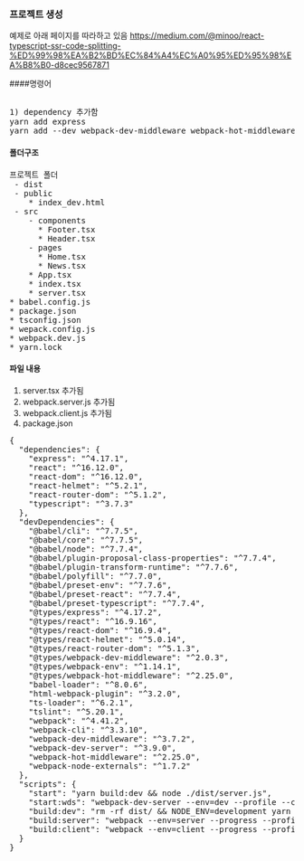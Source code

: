 ### 프로젝트 생성
예제로 아래 페이지를 따라하고 있음
https://medium.com/@minoo/react-typescript-ssr-code-splitting-%ED%99%98%EA%B2%BD%EC%84%A4%EC%A0%95%ED%95%98%EA%B8%B0-d8cec9567871

####명령어
<pre> 
1) dependency 추가함
yarn add express
yarn add --dev webpack-dev-middleware webpack-hot-middleware webpack-node-externals @types/express @types/webpack-dev-middleware @types/webpack-hot-middleware @types/webpack-env
</pre>

#### 폴더구조
<pre>
프로젝트 폴더
 - dist
 - public
    * index_dev.html
 - src
    - components
      * Footer.tsx
      * Header.tsx
    - pages
      * Home.tsx
      * News.tsx
    * App.tsx
    * index.tsx
    * server.tsx
* babel.config.js
* package.json
* tsconfig.json
* wepack.config.js
* webpack.dev.js
* yarn.lock
</pre>


#### 파일 내용

1. server.tsx 추가됨
2. webpack.server.js 추가됨
3. webpack.client.js 추가됨
4. package.json 
<pre>
{
  "dependencies": {
    "express": "^4.17.1",
    "react": "^16.12.0",
    "react-dom": "^16.12.0",
    "react-helmet": "^5.2.1",
    "react-router-dom": "^5.1.2",
    "typescript": "^3.7.3"
  },
  "devDependencies": {
    "@babel/cli": "^7.7.5",
    "@babel/core": "^7.7.5",
    "@babel/node": "^7.7.4",
    "@babel/plugin-proposal-class-properties": "^7.7.4",
    "@babel/plugin-transform-runtime": "^7.7.6",
    "@babel/polyfill": "^7.7.0",
    "@babel/preset-env": "^7.7.6",
    "@babel/preset-react": "^7.7.4",
    "@babel/preset-typescript": "^7.7.4",
    "@types/express": "^4.17.2",
    "@types/react": "^16.9.16",
    "@types/react-dom": "^16.9.4",
    "@types/react-helmet": "^5.0.14",
    "@types/react-router-dom": "^5.1.3",
    "@types/webpack-dev-middleware": "^2.0.3",
    "@types/webpack-env": "^1.14.1",
    "@types/webpack-hot-middleware": "^2.25.0",
    "babel-loader": "^8.0.6",
    "html-webpack-plugin": "^3.2.0",
    "ts-loader": "^6.2.1",
    "tslint": "^5.20.1",
    "webpack": "^4.41.2",
    "webpack-cli": "^3.3.10",
    "webpack-dev-middleware": "^3.7.2",
    "webpack-dev-server": "^3.9.0",
    "webpack-hot-middleware": "^2.25.0",
    "webpack-node-externals": "^1.7.2"
  },
  "scripts": {
    "start": "yarn build:dev && node ./dist/server.js",
    "start:wds": "webpack-dev-server --env=dev --profile --colors",
    "build:dev": "rm -rf dist/ && NODE_ENV=development yarn build:client && NODE_ENV=development yarn build:server",
    "build:server": "webpack --env=server --progress --profile --colors",
    "build:client": "webpack --env=client --progress --profile --colors"
  }
}
</pre>